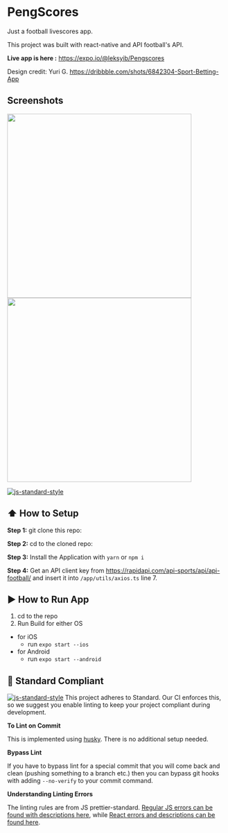 # PengScores
Just a football livescores app. <br/>

This project was built with react-native and API football's API.

**Live app is here :** https://expo.io/@leksyib/Pengscores <br/>

Design credit: Yuri G. https://dribbble.com/shots/6842304-Sport-Betting-App


## Screenshots
<img src="https://pbs.twimg.com/media/EFFO-JCWwAAYGEL?format=jpg&name=large" width="425"/> <img src="https://pbs.twimg.com/media/EFFO_fiXoAApMc8?format=jpg&name=large" width="425"/> 



[![js-standard-style](https://img.shields.io/badge/code%20style-standard-brightgreen.svg?style=flat)](http://standardjs.com/)

## :arrow_up: How to Setup

**Step 1:** git clone this repo:

**Step 2:** cd to the cloned repo:

**Step 3:** Install the Application with `yarn` or `npm i`

**Step 4:** Get an API client key from https://rapidapi.com/api-sports/api/api-football/ and insert it into `/app/utils/axios.ts` line 7.

## :arrow_forward: How to Run App

1. cd to the repo
2. Run Build for either OS
  * for iOS
    * run `expo start --ios`
  * for Android
    * run `expo start --android`

## :no_entry_sign: Standard Compliant

[![js-standard-style](https://cdn.rawgit.com/feross/standard/master/badge.svg)](https://github.com/feross/standard)
This project adheres to Standard.  Our CI enforces this, so we suggest you enable linting to keep your project compliant during development.

**To Lint on Commit**

This is implemented using [husky](https://github.com/typicode/husky). There is no additional setup needed.

**Bypass Lint**

If you have to bypass lint for a special commit that you will come back and clean (pushing something to a branch etc.) then you can bypass git hooks with adding `--no-verify` to your commit command.

**Understanding Linting Errors**

The linting rules are from JS prettier-standard.  [Regular JS errors can be found with descriptions here](http://eslint.org/docs/rules/), while [React errors and descriptions can be found here](https://github.com/yannickcr/eslint-plugin-react).

